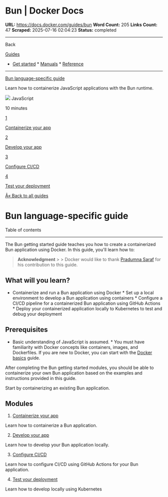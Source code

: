 # Bun | Docker Docs

**URL:** https://docs.docker.com/guides/bun
**Word Count:** 205
**Links Count:** 47
**Scraped:** 2025-07-16 02:04:23
**Status:** completed

---

Back

[Guides](https://docs.docker.com/guides/)

  * [Get started](https://docs.docker.com/get-started/)   * [Manuals](https://docs.docker.com/manuals/)   * [Reference](https://docs.docker.com/reference/)

* * *

[Bun language-specific guide](https://docs.docker.com/guides/bun/)

Learn how to containerize JavaScript applications with the Bun runtime.

![](https://cdn.jsdelivr.net/gh/devicons/devicon@latest/icons/javascript/javascript-original.svg) JavaScript

10 minutes

[1](https://docs.docker.com/guides/bun/containerize/)

[Containerize your app](https://docs.docker.com/guides/bun/containerize/)

[2](https://docs.docker.com/guides/bun/develop/)

[Develop your app](https://docs.docker.com/guides/bun/develop/)

[3](https://docs.docker.com/guides/bun/configure-ci-cd/)

[Configure CI/CD](https://docs.docker.com/guides/bun/configure-ci-cd/)

[4](https://docs.docker.com/guides/bun/deploy/)

[Test your deployment](https://docs.docker.com/guides/bun/deploy/)

[Â« Back to all guides](https://docs.docker.com/guides/)

# Bun language-specific guide

Table of contents

* * *

The Bun getting started guide teaches you how to create a containerized Bun application using Docker. In this guide, you'll learn how to:

> **Acknowledgment** >  > Docker would like to thank [Pradumna Saraf](https://twitter.com/pradumna_saraf) for his contribution to this guide.

## What will you learn?

  * Containerize and run a Bun application using Docker   * Set up a local environment to develop a Bun application using containers   * Configure a CI/CD pipeline for a containerized Bun application using GitHub Actions   * Deploy your containerized application locally to Kubernetes to test and debug your deployment

## Prerequisites

  * Basic understanding of JavaScript is assumed.   * You must have familiarity with Docker concepts like containers, images, and Dockerfiles. If you are new to Docker, you can start with the [Docker basics](https://docs.docker.com/get-started/docker-concepts/the-basics/what-is-a-container/) guide.

After completing the Bun getting started modules, you should be able to containerize your own Bun application based on the examples and instructions provided in this guide.

Start by containerizing an existing Bun application.

## Modules

  1. [Containerize your app](https://docs.docker.com/guides/bun/containerize/)

Learn how to containerize a Bun application.

  2. [Develop your app](https://docs.docker.com/guides/bun/develop/)

Learn how to develop your Bun application locally.

  3. [Configure CI/CD](https://docs.docker.com/guides/bun/configure-ci-cd/)

Learn how to configure CI/CD using GitHub Actions for your Bun application.

  4. [Test your deployment](https://docs.docker.com/guides/bun/deploy/)

Learn how to develop locally using Kubernetes